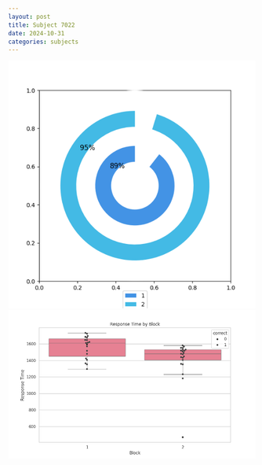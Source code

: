 ```yaml
---
layout: post
title: Subject 7022
date: 2024-10-31
categories: subjects
---
```


![](data/7022/run-2/7022__acc_test.png)
![](data/7022/run-2/7022_rt.png)
